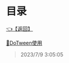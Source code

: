 # 目录  


[👈【返回】](/--目录--/Unity笔记/Unity的动画/--目录--Unity的动画)  


[📜DoTween使用](/Unity笔记/Unity的动画/Tween动画/DoTween使用)  







> 2023/7/9 3:05:05
